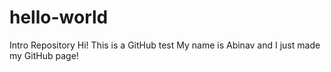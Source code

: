 # hello-world
Intro Repository
Hi! This is a GitHub test
My name is Abinav and I just made my GitHub page!
